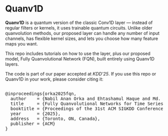 # Quanv1D

**Quanv1D** is a quantum version of the classic Conv1D layer — instead of regular filters or kernels, it uses trainable quantum circuits. Unlike older quanvolution methods, our proposed layer can handle any number of input channels, has flexible kernel sizes, and lets you choose how many feature maps you want.

This repo includes tutorials on how to use the layer, plus our proposed model, Fully Quanvolutional Network (FQN), built entirely using Quanv1D layers.

The code is part of our paper accepted at *KDD'25*. If you use this repo or Quanv1D in your work, please consider citing it:

<pre lang="markdown"> 
@inproceedings{orka2025fqn,
  author    = {Nabil Anan Orka and Ehtashamul Haque and Md. Abdul Awal and Mohammad Ali Moni},
  title     = {Fully Quanvolutional Networks for Time Series Classification},
  booktitle = {Proceedings of the 31st ACM SIGKDD Conference on Knowledge Discovery and Data Mining, Volume 2 (KDD '25)},
  year      = {2025},
  address   = {Toronto, ON, Canada},
  publisher = {ACM}
}
</pre>
